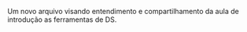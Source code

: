 Um novo arquivo visando entendimento e compartilhamento da aula de introdução as ferramentas de DS.
